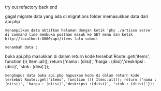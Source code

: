 try out refactory back end

gagal migrate data yang ada di migrations folder memasukkan data dari api.php

    menampilkan data aktifkan halaman dengan ketik 'php ./artisan serve' di command line membuka postman masuk ke GET menu dan ketik http://localhost:8000/api/items lalu submit

    menambah data :

buka api.php masukkan di dalam return kode tersebut Route::get('items', function (){ Item::all(); return ['nama : (diisi)', 'harga : (diisi)','deskripsi :(diisi)', 'stok : (diisi)'});

    menghapus data buka api.php hapuskan kode di dalam return kode tersebut Route::get('items', function (){ Item::all(); return ['nama : (diisi)', 'harga : (diisi)','deskripsi :(diisi)', 'stok : (diisi)'});
